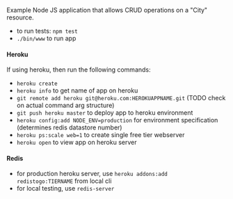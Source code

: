 Example Node JS application that allows CRUD operations on a "City" resource.

* to run tests: `npm test`
* `./bin/www` to run app

#### Heroku

If using heroku, then run the following commands:

* `heroku create`
* `heroku info` to get name of app on heroku
* `git remote add heroku git@heroku.com:HEROKUAPPNAME.git` (TODO check on actual command arg structure)
* `git push heroku master` to deploy app to heroku environment
* `heroku config:add NODE_ENV=production` for environment specification (determines redis datastore number)
* `heroku ps:scale web=1` to create single free tier webserver
* `heroku open` to view app on heroku server

#### Redis
* for production heroku server, use `heroku addons:add redistogo:TIERNAME` from local cli
* for local testing, use `redis-server`